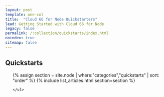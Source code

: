 ```yaml
---
layout: post
template: one-col
title:  "Cloud 66 for Node Quickstarters"
lead: Getting Started with Cloud 66 for Node
legacy: false
permalink: /:collection/quickstarts/index.html
noindex: true
sitemap: false
---
```


<div class="Toc Toc--howto">
    <h2>Quickstarts</h2>
    <ul>
    {% assign section = site.node | where:"categories","quickstarts" | sort: "order" %}
    {% include list_articles.html section=section %}

    </ul>
</div><!--/.Toc-->
